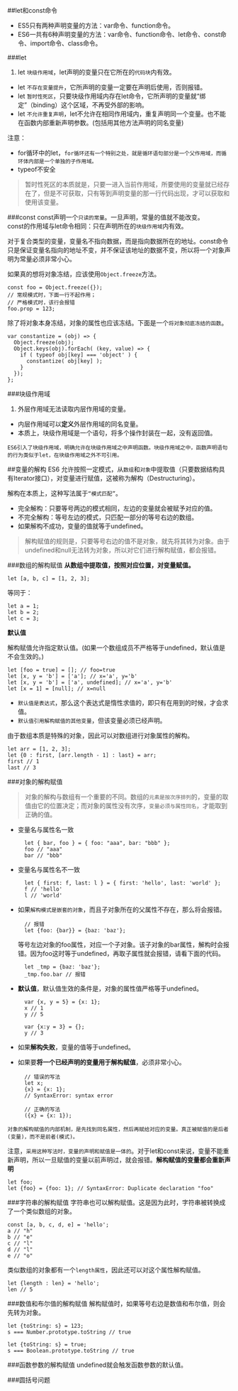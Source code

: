 ##let和const命令

- ES5只有两种声明变量的方法：var命令、function命令。
- ES6一共有6种声明变量的方法：var命令、function命令、let命令、const命令、import命令、class命令。

###let
1. let `块级作用域`，let声明的变量只在它所在的`代码块`内有效。
- let `不存在变量提升`，它所声明的变量一定要在声明后使用，否则报错。
- let `暂时性死区`，只要块级作用域内存在let命令，它所声明的变量就“绑定”（binding）这个区域，不再受外部的影响。
- let `不允许重复声明`，let不允许在相同作用域内，重复声明同一个变量。也不能在函数内部重新声明参数。(包括用其他方法声明的同名变量)

注意：

- for循环中的let，`for循环还有一个特别之处，就是循环语句部分是一个父作用域，而循环体内部是一个单独的子作用域。`
- typeof不安全


>暂时性死区的本质就是，只要一进入当前作用域，所要使用的变量就已经存在了，但是不可获取，只有等到声明变量的那一行代码出现，才可以获取和使用该变量。

###const
const声明一个`只读的常量`。一旦声明，常量的值就不能改变。  
const的作用域与let命令相同：只在声明所在的`块级作用域`内有效。 

对于复合类型的变量，变量名不指向数据，而是指向数据所在的地址。const命令只是保证变量名指向的地址不变，并不保证该地址的数据不变，所以将一个对象声明为常量必须非常小心。

如果真的想将对象冻结，应该使用`Object.freeze`方法。

	const foo = Object.freeze({});
	// 常规模式时，下面一行不起作用；
	// 严格模式时，该行会报错
	foo.prop = 123;

除了将对象本身冻结，对象的属性也应该冻结。下面是一个`将对象彻底冻结的函数`。

	var constantize = (obj) => {
	  Object.freeze(obj);
	  Object.keys(obj).forEach( (key, value) => {
	    if ( typeof obj[key] === 'object' ) {
	      constantize( obj[key] );
	    }
	  });
	};

	
###块级作用域
1. 外层作用域无法读取内层作用域的变量。   
- 内层作用域可以**定义**外层作用域的同名变量。   
- 本质上，块级作用域是一个语句，将多个操作封装在一起，没有返回值。   

`ES6引入了块级作用域，明确允许在块级作用域之中声明函数。块级作用域之中，函数声明语句的行为类似于let，在块级作用域之外不可引用。`

##变量的解构
ES6 允许按照一定模式，从`数组`和`对象`中提取值（只要数据结构具有Iterator接口），对变量进行赋值，这被称为解构（Destructuring）。

解构在本质上，这种写法属于`“模式匹配”`。

- 完全解构：只要等号两边的模式相同，左边的变量就会被赋予对应的值。
- 不完全解构：等号左边的模式，只匹配一部分的等号右边的数组。
- 如果解构不成功，变量的值就等于undefined。

>解构赋值的规则是，只要等号右边的值不是对象，就先将其转为对象。由于undefined和null无法转为对象，所以对它们进行解构赋值，都会报错。


###数组的解构赋值
**从数组中提取值，按照对应位置，对变量赋值。**

	let [a, b, c] = [1, 2, 3];
	
等同于：
	
	let a = 1;
	let b = 2;
	let c = 3;

**默认值**

解构赋值允许指定默认值。(如果一个数组成员不严格等于undefined，默认值是不会生效的。)

	let [foo = true] = []; // foo=true
	let [x, y = 'b'] = ['a']; // x='a', y='b'
	let [x, y = 'b'] = ['a', undefined]; // x='a', y='b'
	let [x = 1] = [null]; // x=null
	
- `默认值是表达式`，那么这个表达式是惰性求值的，即只有在用到的时候，才会求值。
- `默认值引用解构赋值的其他变量`，但该变量必须已经声明。

由于数组本质是特殊的对象，因此可以对数组进行对象属性的解构。

	let arr = [1, 2, 3];
	let {0 : first, [arr.length - 1] : last} = arr;
	first // 1
	last // 3

###对象的解构赋值
>对象的解构与数组有一个重要的不同。数组的`元素是按次序排列`的，变量的取值由它的位置决定；而对象的属性没有次序，`变量必须与属性同名`，才能取到正确的值。

- 变量名与属性名一致

		let { bar, foo } = { foo: "aaa", bar: "bbb" };
		foo // "aaa"
		bar // "bbb"
		
- 变量名与属性名不一致

		let { first: f, last: l } = { first: 'hello', last: 'world' };
		f // 'hello'
		l // 'world'
		
- 如果`解构模式是嵌套的对象`，而且子对象所在的父属性不存在，那么将会报错。

		// 报错
		let {foo: {bar}} = {baz: 'baz'};

	等号左边对象的foo属性，对应一个子对象。该子对象的bar属性，解构时会报错。因为foo这时等于undefined，再取子属性就会报错，请看下面的代码。

		let _tmp = {baz: 'baz'};
		_tmp.foo.bar // 报错

- **默认值**，默认值生效的条件是，对象的属性值严格等于undefined。
		
		var {x, y = 5} = {x: 1};
		x // 1
		y // 5
		
		var {x:y = 3} = {};
		y // 3
		
- 如果**解构失败**，变量的值等于undefined。
- 如果要**将一个已经声明的变量用于解构赋值**，必须非常小心。

		// 错误的写法
		let x;
		{x} = {x: 1};
		// SyntaxError: syntax error

		// 正确的写法
		({x} = {x: 1});

		
`对象的解构赋值的内部机制，是先找到同名属性，然后再赋给对应的变量。真正被赋值的是后者(变量)，而不是前者(模式)。`

注意，`采用这种写法时，变量的声明和赋值是一体的`。对于let和const来说，变量不能重新声明，所以一旦赋值的变量以前声明过，就会报错。**解构赋值的变量都会重新声明**

	let foo;
	let {foo} = {foo: 1}; // SyntaxError: Duplicate declaration "foo"
	
###字符串的解构赋值
字符串也可以解构赋值。这是因为此时，字符串被转换成了一个类似数组的对象。

	const [a, b, c, d, e] = 'hello';
	a // "h"
	b // "e"
	c // "l"
	d // "l"
	e // "o"

类似数组的对象都有一个`length属性`，因此还可以对这个属性解构赋值。

	let {length : len} = 'hello';
	len // 5
	
###数值和布尔值的解构赋值
解构赋值时，如果等号右边是数值和布尔值，则会先转为对象。

	let {toString: s} = 123;
	s === Number.prototype.toString // true
	
	let {toString: s} = true;
	s === Boolean.prototype.toString // true

###函数参数的解构赋值
undefined就会触发函数参数的默认值。

###圆括号问题









